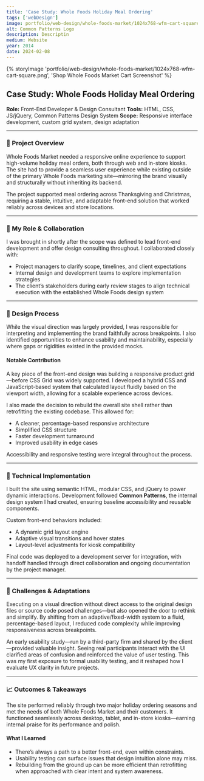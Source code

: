 ```yaml
---
title: 'Case Study: Whole Foods Holiday Meal Ordering'
tags: ['webDesign']
image: portfolio/web-design/whole-foods-market/1024x768-wfm-cart-square.png
alt: Common Patterns Logo
description: Descriptin
medium: Website
year: 2014
date: 2024-02-08
---
```

{% storyImage 'portfolio/web-design/whole-foods-market/1024x768-wfm-cart-square.png', 'Shop Whole Foods Market Cart Screenshot' %}

## Case Study: Whole Foods Holiday Meal Ordering

**Role:** Front-End Developer & Design Consultant
**Tools:** HTML, CSS, JS/jQuery, Common Patterns Design System
**Scope:** Responsive interface development, custom grid system, design adaptation

---

### 🧭 Project Overview

Whole Foods Market needed a responsive online experience to support high-volume holiday meal orders, both through web and in-store kiosks. The site had to provide a seamless user experience while existing outside of the primary Whole Foods marketing site—mirroring the brand visually and structurally without inheriting its backend.

The project supported meal ordering across Thanksgiving and Christmas, requiring a stable, intuitive, and adaptable front-end solution that worked reliably across devices and store locations.

---

### 👤 My Role & Collaboration

I was brought in shortly after the scope was defined to lead front-end development and offer design consulting throughout. I collaborated closely with:

* Project managers to clarify scope, timelines, and client expectations
* Internal design and development teams to explore implementation strategies
* The client’s stakeholders during early review stages to align technical execution with the established Whole Foods design system

---

### 🎨 Design Process

While the visual direction was largely provided, I was responsible for interpreting and implementing the brand faithfully across breakpoints. I also identified opportunities to enhance usability and maintainability, especially where gaps or rigidities existed in the provided mocks.

#### Notable Contribution

A key piece of the front-end design was building a responsive product grid—before CSS Grid was widely supported. I developed a hybrid CSS and JavaScript-based system that calculated layout fluidly based on the viewport width, allowing for a scalable experience across devices.

I also made the decision to rebuild the overall site shell rather than retrofitting the existing codebase. This allowed for:

* A cleaner, percentage-based responsive architecture
* Simplified CSS structure
* Faster development turnaround
* Improved usability in edge cases

Accessibility and responsive testing were integral throughout the process.

---

### 🔧 Technical Implementation

I built the site using semantic HTML, modular CSS, and jQuery to power dynamic interactions. Development followed **Common Patterns**, the internal design system I had created, ensuring baseline accessibility and reusable components.

Custom front-end behaviors included:

* A dynamic grid layout engine
* Adaptive visual transitions and hover states
* Layout-level adjustments for kiosk compatibility

Final code was deployed to a development server for integration, with handoff handled through direct collaboration and ongoing documentation by the project manager.

---

### 🧩 Challenges & Adaptations

Executing on a visual direction without direct access to the original design files or source code posed challenges—but also opened the door to rethink and simplify. By shifting from an adaptive/fixed-width system to a fluid, percentage-based layout, I reduced code complexity while improving responsiveness across breakpoints.

An early usability study—run by a third-party firm and shared by the client—provided valuable insight. Seeing real participants interact with the UI clarified areas of confusion and reinforced the value of user testing. This was my first exposure to formal usability testing, and it reshaped how I evaluate UX clarity in future projects.

---

### 📈 Outcomes & Takeaways

The site performed reliably through two major holiday ordering seasons and met the needs of both Whole Foods Market and their customers. It functioned seamlessly across desktop, tablet, and in-store kiosks—earning internal praise for its performance and polish.

#### What I Learned

* There’s always a path to a better front-end, even within constraints.
* Usability testing can surface issues that design intuition alone may miss.
* Rebuilding from the ground up can be more efficient than retrofitting when approached with clear intent and system awareness.


